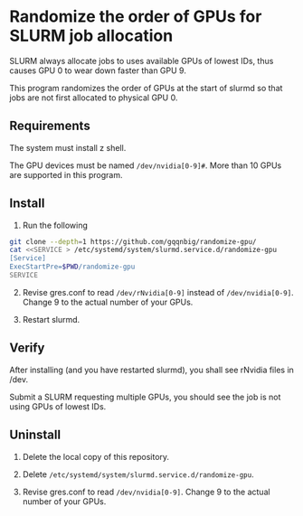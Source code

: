 # Randomize the order of GPUs for SLURM job allocation

SLURM always allocate jobs to uses available GPUs of lowest IDs, thus causes GPU 0 to wear down faster than GPU 9.

This program randomizes the order of GPUs at the start of slurmd so that jobs are not first allocated to physical GPU 0.

## Requirements
The system must install z shell. 

The GPU devices must be named `/dev/nvidia[0-9]#`. More than 10 GPUs are supported in this program. 

## Install

1. Run the following
```bash
git clone --depth=1 https://github.com/gqqnbig/randomize-gpu/
cat <<SERVICE > /etc/systemd/system/slurmd.service.d/randomize-gpu
[Service]
ExecStartPre=$PWD/randomize-gpu
SERVICE
```

2. Revise gres.conf to read `/dev/rNvidia[0-9]` instead of `/dev/nvidia[0-9]`. Change 9 to the actual number of your GPUs.

3. Restart slurmd.

## Verify
After installing (and you have restarted slurmd), you shall see rNvidia files in /dev. 

Submit a SLURM requesting multiple GPUs, you should see the job is not using GPUs of lowest IDs.

## Uninstall
1. Delete the local copy of this repository.

2. Delete `/etc/systemd/system/slurmd.service.d/randomize-gpu`.

3. Revise gres.conf to read `/dev/nvidia[0-9]`. Change 9 to the actual number of your GPUs.
